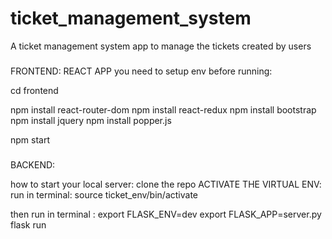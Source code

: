 # ticket_management_system

A ticket management system app to manage the tickets created by users

###

FRONTEND:
REACT APP
you need to setup env before running:

cd frontend

npm install react-router-dom
npm install react-redux
npm install bootstrap
npm install jquery
npm install popper.js

npm start

###

BACKEND:

how to start your local server:
clone the repo
ACTIVATE THE VIRTUAL ENV:
run in terminal:
source ticket_env/bin/activate
  
 then
run in terminal :
export FLASK_ENV=dev
export FLASK_APP=server.py
flask run
